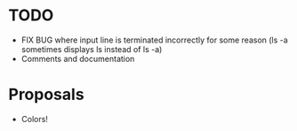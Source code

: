 # TODO
 * FIX BUG where input line is terminated incorrectly for some reason (ls -a sometimes displays ls instead of ls -a)
 * Comments and documentation

# Proposals
 * Colors!
